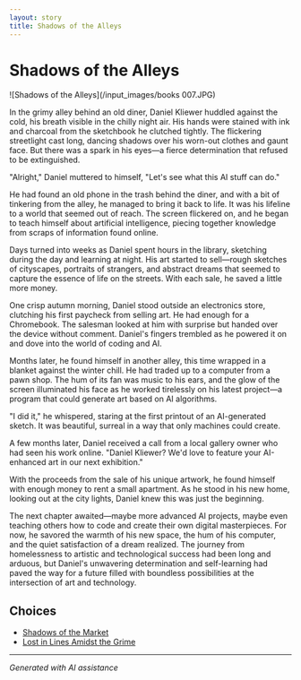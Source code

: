 ```yaml
---
layout: story
title: Shadows of the Alleys
---
```


# Shadows of the Alleys

![Shadows of the Alleys](/input_images/books 007.JPG)

In the grimy alley behind an old diner, Daniel Kliewer huddled against the cold, his breath visible in the chilly night air. His hands were stained with ink and charcoal from the sketchbook he clutched tightly. The flickering streetlight cast long, dancing shadows over his worn-out clothes and gaunt face. But there was a spark in his eyes—a fierce determination that refused to be extinguished.

"Alright," Daniel muttered to himself, "Let's see what this AI stuff can do."

He had found an old phone in the trash behind the diner, and with a bit of tinkering from the alley, he managed to bring it back to life. It was his lifeline to a world that seemed out of reach. The screen flickered on, and he began to teach himself about artificial intelligence, piecing together knowledge from scraps of information found online.

Days turned into weeks as Daniel spent hours in the library, sketching during the day and learning at night. His art started to sell—rough sketches of cityscapes, portraits of strangers, and abstract dreams that seemed to capture the essence of life on the streets. With each sale, he saved a little more money.

One crisp autumn morning, Daniel stood outside an electronics store, clutching his first paycheck from selling art. He had enough for a Chromebook. The salesman looked at him with surprise but handed over the device without comment. Daniel's fingers trembled as he powered it on and dove into the world of coding and AI.

Months later, he found himself in another alley, this time wrapped in a blanket against the winter chill. He had traded up to a computer from a pawn shop. The hum of its fan was music to his ears, and the glow of the screen illuminated his face as he worked tirelessly on his latest project—a program that could generate art based on AI algorithms.

"I did it," he whispered, staring at the first printout of an AI-generated sketch. It was beautiful, surreal in a way that only machines could create.

A few months later, Daniel received a call from a local gallery owner who had seen his work online. "Daniel Kliewer? We'd love to feature your AI-enhanced art in our next exhibition."

With the proceeds from the sale of his unique artwork, he found himself with enough money to rent a small apartment. As he stood in his new home, looking out at the city lights, Daniel knew this was just the beginning.

The next chapter awaited—maybe more advanced AI projects, maybe even teaching others how to code and create their own digital masterpieces. For now, he savored the warmth of his new space, the hum of his computer, and the quiet satisfaction of a dream realized. The journey from homelessness to artistic and technological success had been long and arduous, but Daniel's unwavering determination and self-learning had paved the way for a future filled with boundless possibilities at the intersection of art and technology.


## Choices

* [Shadows of the Market](/_stories/20221112_132825)
* [Lost in Lines Amidst the Grime](/_stories/20221013_140515)


---
*Generated with AI assistance*
